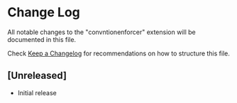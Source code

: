 # Change Log

All notable changes to the "convntionenforcer" extension will be documented in this file.

Check [Keep a Changelog](http://keepachangelog.com/) for recommendations on how to structure this file.

## [Unreleased]

- Initial release